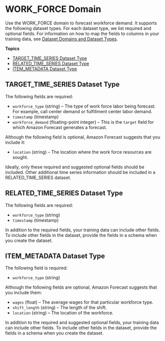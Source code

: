 # WORK\_FORCE Domain<a name="workforce-domain"></a>

Use the WORK\_FORCE domain to forecast workforce demand\. It supports the following dataset types\. For each dataset type, we list required and optional fields\. For information on how to map the fields to columns in your training data, see [Dataset Domains and Dataset Types](howitworks-datasets-groups.md#howitworks-dataset-domainstypes)\.

**Topics**
+ [TARGET\_TIME\_SERIES Dataset Type](#target-time-series-type-workforce-domain)
+ [RELATED\_TIME\_SERIES Dataset Type](#related-time-series-type-workforce-domain)
+ [ITEM\_METADATA Dataset Type](#item-metadata-type-workforce-domain)

## TARGET\_TIME\_SERIES Dataset Type<a name="target-time-series-type-workforce-domain"></a>

The following fields are required: 
+ `workforce_type` \(string\) – The type of work force labor being forecast\. For example, call center demand or fulfillment center labor demand\.
+ `timestamp` \(timestamp\)
+ `workforce_demand` \(floating\-point integer\) – This is the `target` field for which Amazon Forecast generates a forecast\.

Although the following field is optional, Amazon Forecast suggests that you include it:
+ `location` \(string\) – The location where the work force resources are sought\.

Ideally, only these required and suggested optional fields should be included\. Other additional time series information should be included in a RELATED\_TIME\_SERIES dataset\.

## RELATED\_TIME\_SERIES Dataset Type<a name="related-time-series-type-workforce-domain"></a>

The following fields are required: 
+ `workforce_type` \(string\)
+ `timestamp` \(timestamp\)

In addition to the required fields, your training data can include other fields\. To include other fields in the dataset, provide the fields in a schema when you create the dataset\.

## ITEM\_METADATA Dataset Type<a name="item-metadata-type-workforce-domain"></a>

The following field is required: 
+ `workforce_type` \(string\)

Although the following fields are optional, Amazon Forecast suggests that you include them:
+ `wages` \(float\) – The average wages for that particular workforce type\.
+ `shift_length` \(string\) – The length of the shift\.
+ `location` \(string\) – The location of the workforce\.

In addition to the required and suggested optional fields, your training data can include other fields\. To include other fields in the dataset, provide the fields in a schema when you create the dataset\.